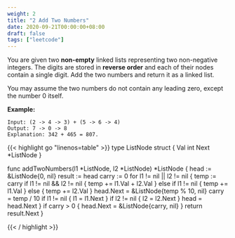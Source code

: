 ```yaml
---
weight: 2
title: "2 Add Two Numbers"
date: 2020-09-21T00:00:00+08:00
draft: false
tags: ["leetcode"]
---
```


You are given two **non-empty** linked lists representing two non-negative integers. The digits are stored in **reverse order** and each of their nodes contain a single digit. Add the two numbers and return it as a linked list.

You may assume the two numbers do not contain any leading zero, except the number 0 itself.

**Example:**
```
Input: (2 -> 4 -> 3) + (5 -> 6 -> 4)
Output: 7 -> 0 -> 8
Explanation: 342 + 465 = 807.
```
<div class="tabs"></div>
<div class="tab-content">
<div id="golang" class="lang">
{{< highlight go "linenos=table" >}}
type ListNode struct {
    Val  int
    Next *ListNode
}

func addTwoNumbers(l1 *ListNode, l2 *ListNode) *ListNode {
    head := &ListNode{0, nil}
    result := head
    carry := 0
    for l1 != nil || l2 != nil {
        temp := carry
        if l1 != nil && l2 != nil {
            temp += l1.Val + l2.Val
        } else if l1 != nil {
            temp += l1.Val
        } else {
            temp += l2.Val
        }
        head.Next = &ListNode{temp % 10, nil}
        carry = temp / 10
        if l1 != nil {
            l1 = l1.Next
        }
        if l2 != nil {
            l2 = l2.Next
        }
        head = head.Next
    }
    if carry > 0 {
        head.Next = &ListNode{carry, nil}
    }
    return result.Next
}

{{< / highlight >}}
</div>
</div>

